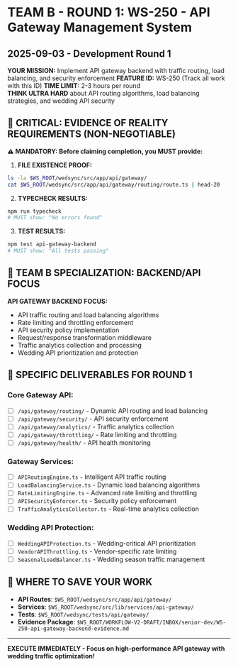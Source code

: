 # TEAM B - ROUND 1: WS-250 - API Gateway Management System
## 2025-09-03 - Development Round 1

**YOUR MISSION:** Implement API gateway backend with traffic routing, load balancing, and security enforcement
**FEATURE ID:** WS-250 (Track all work with this ID)
**TIME LIMIT:** 2-3 hours per round  
**THINK ULTRA HARD** about API routing algorithms, load balancing strategies, and wedding API security

## 🚨 CRITICAL: EVIDENCE OF REALITY REQUIREMENTS (NON-NEGOTIABLE)

**⚠️ MANDATORY: Before claiming completion, you MUST provide:**

1. **FILE EXISTENCE PROOF:**
```bash
ls -la $WS_ROOT/wedsync/src/app/api/gateway/
cat $WS_ROOT/wedsync/src/app/api/gateway/routing/route.ts | head-20
```

2. **TYPECHECK RESULTS:**
```bash
npm run typecheck
# MUST show: "No errors found"
```

3. **TEST RESULTS:**
```bash
npm test api-gateway-backend
# MUST show: "All tests passing"
```

## 🎯 TEAM B SPECIALIZATION: BACKEND/API FOCUS

**API GATEWAY BACKEND FOCUS:**
- API traffic routing and load balancing algorithms
- Rate limiting and throttling enforcement
- API security policy implementation
- Request/response transformation middleware
- Traffic analytics collection and processing
- Wedding API prioritization and protection

## 🎯 SPECIFIC DELIVERABLES FOR ROUND 1

### Core Gateway API:
- [ ] `/api/gateway/routing/` - Dynamic API routing and load balancing
- [ ] `/api/gateway/security/` - API security enforcement
- [ ] `/api/gateway/analytics/` - Traffic analytics collection
- [ ] `/api/gateway/throttling/` - Rate limiting and throttling
- [ ] `/api/gateway/health/` - API health monitoring

### Gateway Services:
- [ ] `APIRoutingEngine.ts` - Intelligent API traffic routing
- [ ] `LoadBalancingService.ts` - Dynamic load balancing algorithms
- [ ] `RateLimitingEngine.ts` - Advanced rate limiting and throttling
- [ ] `APISecurityEnforcer.ts` - Security policy enforcement
- [ ] `TrafficAnalyticsCollector.ts` - Real-time analytics collection

### Wedding API Protection:
- [ ] `WeddingAPIProtection.ts` - Wedding-critical API prioritization
- [ ] `VendorAPIThrottling.ts` - Vendor-specific rate limiting
- [ ] `SeasonalLoadBalancer.ts` - Wedding season traffic management

## 💾 WHERE TO SAVE YOUR WORK
- **API Routes**: `$WS_ROOT/wedsync/src/app/api/gateway/`
- **Services**: `$WS_ROOT/wedsync/src/lib/services/api-gateway/`
- **Tests**: `$WS_ROOT/wedsync/tests/api/gateway/`
- **Evidence Package**: `$WS_ROOT/WORKFLOW-V2-DRAFT/INBOX/senior-dev/WS-250-api-gateway-backend-evidence.md`

---

**EXECUTE IMMEDIATELY - Focus on high-performance API gateway with wedding traffic optimization!**